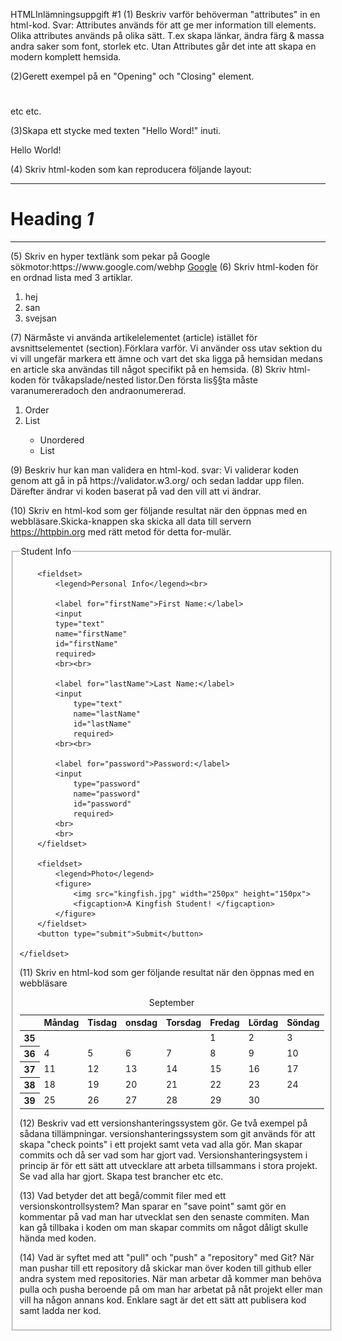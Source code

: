 HTMLInlämningsuppgift #1
(1)      Beskriv varför behöverman "attributes" in en html-kod.
Svar: Attributes används för att ge mer information till elements. Olika attributes används på olika sätt. 
T.ex skapa länkar, ändra färg & massa andra saker som font, storlek etc. 
Utan Attributes går det inte att skapa en modern komplett hemsida.

(2)Gerett exempel på en "Opening" och "Closing" element.
<p><p>  <h1></h1> <section> </section> <div></div> <html></html> etc etc.

(3)Skapa ett stycke med texten "Hello Word!" inuti.
<p>Hello World!</p>

(4)      Skriv html-koden som kan reproducera följande layout:
<hr>
<h1><strong>Heading</strong><i> 1</i></h1>
<hr>
(5)      Skriv en hyper textlänk som pekar på Google sökmotor:https://www.google.com/webhp
<a href="https://www.google.com/webhp">Google</a>
(6)      Skriv html-koden för en ordnad lista med 3 artiklar.
<ol>
    <li>hej</li>
    <li>san</li>
    <li>svejsan</li>
</ol>
(7)      Närmåste  vi  använda  artikelelementet  (article)  istället  för  avsnittselementet  (section).Förklara varför.
Vi använder oss utav sektion du vi vill ungefär markera ett ämne och vart det ska ligga på hemsidan medans en article
ska användas till något specifikt på en hemsida.
(8)      Skriv html-koden för tvåkapslade/nested listor.Den första lis§§ta måste varanumereradoch den andraonumererad.
<ol>
    <li>Order</li>
    <li>List</li>
      <ul>
        <li>Unordered</li>
        <li>List</li>
      </ul>
  </ol>
(9)      Beskriv hur kan man validera en html-kod.
svar: Vi validerar koden genom att gå in på https://validator.w3.org/ och sedan laddar upp filen. Därefter ändrar vi koden baserat på vad den vill att vi ändrar.

(10)    Skriv en html-kod som ger följande resultat när den öppnas med en webbläsare.Skicka-knappen  ska  skicka  all  data  till  servern  https://httpbin.org  med  rätt  metod  för  detta  for-mulär.
<form action="https://httpbin.org/post" method="post">
    <fieldset>
        <legend>Student Info</legend>

        <fieldset>
            <legend>Personal Info</legend><br>

            <label for="firstName">First Name:</label>
            <input 
            type="text" 
            name="firstName" 
            id="firstName"
            required>
            <br><br>

            <label for="lastName">Last Name:</label>
            <input 
                type="text" 
                name="lastName" 
                id="lastName"
                required>
            <br><br>

            <label for="password">Password:</label>
            <input
                type="password"
                name="password"
                id="password"
                required>
            <br>
            <br>
        </fieldset>

        <fieldset>
            <legend>Photo</legend>
            <figure>
                <img src="kingfish.jpg" width="250px" height="150px">
                <figcaption>A Kingfish Student! </figcaption>
            </figure>
        </fieldset>
        <button type="submit">Submit</button>

    </fieldset>
</form>
(11)    Skriv en html-kod som ger följande resultat när den öppnas med en webbläsare
<table>
    <caption>September</caption>
     <thead>
         <th></th>
         <th>Måndag</th>
         <th>Tisdag</th>
         <th>onsdag</th>
         <th>Torsdag</th>
         <th>Fredag</th>
         <th>Lördag</th>
         <th>Söndag</th>
     </thead>
     <tbody>
     <tr>
         <th>35</th>
         <td></td>
         <td></td>
         <td></td>
         <td></td>
         <td>1</td>
         <td>2</td>
         <td>3</td>
     </tr>
     <tr>
         <th>36</th>
         <td>4</td>
         <td>5</td>
         <td>6</td>
         <td>7</td>
         <td>8</td>
         <td>9</td>
         <td>10</td>
     </tr>
     <tr>
         <th>37</th>
         <td>11</td>
         <td>12</td>
         <td>13</td>
         <td>14</td>
         <td>15</td>
         <td>16</td>
         <td>17</td>
     </tr>
     <tr>
         <th>38</th>
         <td>18</td>
         <td>19</td>
         <td>20</td>
         <td>21</td>
         <td>22</td>
         <td>23</td>
         <td>24</td>
     </tr>
     <tr>
         <th>39</th>
         <td>25</td>
         <td>26</td>
         <td>27</td>
         <td>28</td>
         <td>29</td>
         <td>30</td>
         <td></td>
     </tr>
     </tbody>
 </table>
(12)    Beskriv vad ett versionshanteringssystem gör. Ge två exempel på sådana tillämpningar.
versionshanteringssystem som git används för att skapa "check points" i ett projekt samt veta vad alla gör.
Man skapar commits och då ser vad som har gjort vad. Versionshanteringsystem i princip är för ett sätt att utvecklare att arbeta tillsammans i stora projekt.
Se vad alla har gjort. Skapa test brancher etc etc.

(13)    Vad betyder det att begå/commit filer med ett versionskontrollsystem?
Man sparar en "save point" samt gör en kommentar på vad man har utvecklat sen den senaste commiten. 
Man kan gå tillbaka i koden om man skapar commits om något dåligt skulle hända med koden.

(14)    Vad är syftet med att "pull" och "push" a "repository" med Git?
När man pushar till ett repository då skickar man över koden till github eller andra system med repositories.
När man arbetar då kommer man behöva pulla och pusha beroende på om man har arbetat på nåt projekt eller man vill ha någon annans kod.
Enklare sagt är det ett sätt att publisera kod samt ladda ner kod.